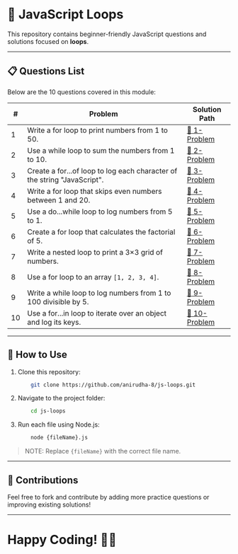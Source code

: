# 🔁 JavaScript Loops

This repository contains beginner-friendly JavaScript questions and solutions focused on **loops**.

---

## 📋 Questions List

Below are the 10 questions covered in this module:

| #  | Problem | Solution Path |
|----|---------|--------------|
| 1  | Write a for loop to print numbers from 1 to 50. | [🔗 1-Problem](./1-Problem.js) |
| 2  | Use a while loop to sum the numbers from 1 to 10. | [🔗 2-Problem](./2-Problem.js) |
| 3  | Create a for...of loop to log each character of the string "JavaScript". | [🔗 3-Problem](./3-Problem.js) |
| 4  | Write a for loop that skips even numbers between 1 and 20. | [🔗 4-Problem](./4-Problem.js) |
| 5  | Use a do...while loop to log numbers from 5 to 1. | [🔗 5-Problem](./5-Problem.js) |
| 6  | Create a for loop that calculates the factorial of 5. | [🔗 6-Problem](./6-Problem.js) |
| 7  | Write a nested loop to print a 3×3 grid of numbers. | [🔗 7-Problem](./7-Problem.js) |
| 8  | Use a for loop to  an array `[1, 2, 3, 4]`. | [🔗 8-Problem](./8-Problem.js) |
| 9  | Write a while loop to log numbers from 1 to 100 divisible by 5. | [🔗 9-Problem](./9-Problem.js) |
| 10 | Use a for...in loop to iterate over an object and log its keys. | [🔗 10-Problem](./10-Problem.js) |

---

## 🚀 How to Use

1. Clone this repository:  

    ```sh
        git clone https://github.com/anirudha-8/js-loops.git
    ```

2. Navigate to the project folder:

    ```bash
        cd js-loops
    ```

3. Run each file using Node.js:

    ```bash
        node {fileName}.js
    ```

> NOTE: Replace `{fileName}` with the correct file name.

---

## 📢 Contributions

Feel free to fork and contribute by adding more practice questions or improving existing solutions!

---

# Happy Coding! 🎯🔥
